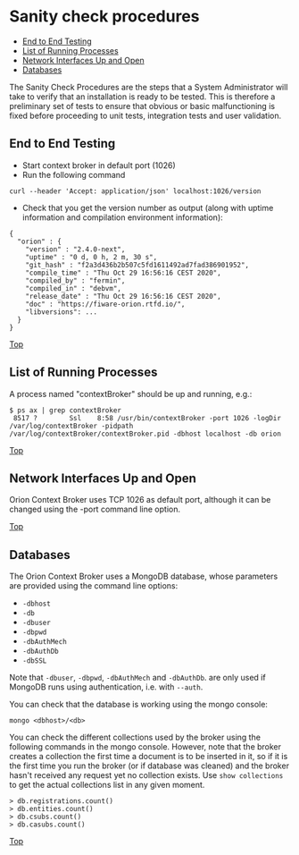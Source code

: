 # <a name="top"></a>Sanity check procedures

* [End to End Testing](#end-to-end-testing)
* [List of Running Processes](#list-of-running-processes)
* [Network Interfaces Up and Open](#network-interfaces-up-and-open)
* [Databases](#databases)

The Sanity Check Procedures are the steps that a System Administrator will take to verify that an installation is
ready to be tested. This is therefore a preliminary set of tests to ensure that obvious or basic malfunctioning
is fixed before proceeding to unit tests, integration tests and user validation.

## End to End Testing

-   Start context broker in default port (1026)
-   Run the following command

```
curl --header 'Accept: application/json' localhost:1026/version
```

-   Check that you get the version number as output (along with uptime
    information and compilation environment information):

```
{
  "orion" : {
    "version" : "2.4.0-next",
    "uptime" : "0 d, 0 h, 2 m, 30 s",
    "git_hash" : "f2a3d436b2b507c5fd1611492ad7fad386901952",
    "compile_time" : "Thu Oct 29 16:56:16 CEST 2020",
    "compiled_by" : "fermin",
    "compiled_in" : "debvm",
    "release_date" : "Thu Oct 29 16:56:16 CEST 2020",
    "doc" : "https://fiware-orion.rtfd.io/",
    "libversions": ...
  }
}
```

[Top](#top)

## List of Running Processes

A process named "contextBroker" should be up and running, e.g.:

```
$ ps ax | grep contextBroker
 8517 ?        Ssl    8:58 /usr/bin/contextBroker -port 1026 -logDir /var/log/contextBroker -pidpath /var/log/contextBroker/contextBroker.pid -dbhost localhost -db orion
```

[Top](#top)

## Network Interfaces Up and Open

Orion Context Broker uses TCP 1026 as default port, although it can be
changed using the -port command line option.

[Top](#top)

## Databases

The Orion Context Broker uses a MongoDB database, whose parameters are
provided using the command line options:

* `-dbhost`
* `-db`
* `-dbuser`
* `-dbpwd`
* `-dbAuthMech`
* `-dbAuthDb`
* `-dbSSL`

Note that `-dbuser`, `-dbpwd`, `-dbAuthMech` and `-dbAuthDb`.
are only used if MongoDB runs using authentication, i.e. with `--auth`.

You can check that the database is working using the mongo console:

```
mongo <dbhost>/<db>
```

You can check the different collections used by the broker using the
following commands in the mongo console. However, note that the broker
creates a collection the first time a document is to be inserted in it,
so if it is the first time you run the broker (or if database was
cleaned) and the broker hasn't received any request yet no collection
exists. Use `show collections` to get the actual collections list in any
given moment.

```
> db.registrations.count()
> db.entities.count()
> db.csubs.count()
> db.casubs.count()
```

[Top](#top)
